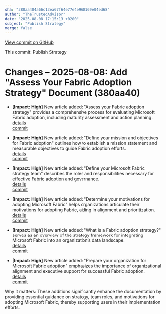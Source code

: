 ```yaml
---
sha: "380aa404a66c13ea67f64e77e4e960169e04ed68"
author: "TheTrustedAdvisor"
date: "2025-08-08 17:15:13 +0200"
subject: "Publish Strategy"
merge: false
---
```


[View commit on GitHub](https://github.com/TheTrustedAdvisor/FabricAdoptionFramework/commit/380aa404a66c13ea67f64e77e4e960169e04ed68)

This commit: Publish Strategy

# Changes – 2025-08-08: Add "Assess Your Fabric Adoption Strategy" Document (380aa40)

- **[Impact: High]** New article added: "Assess your Fabric adoption strategy" provides a comprehensive process for evaluating Microsoft Fabric adoption, including maturity assessment and action planning.  
   [details](/docs/about/changes/2025-08-08-assess-your-fabric-adoption-strategy)  
   [commit](https://github.com/TheTrustedAdvisor/FabricAdoptionFramework/commit/380aa404a66c13ea67f64e77e4e960169e04ed68)

- **[Impact: High]** New article added: "Define your mission and objectives for Fabric adoption" outlines how to establish a mission statement and measurable objectives to guide Fabric adoption efforts.  
   [details](/docs/about/changes/2025-08-08-define-your-mission-and-objectives)  
   [commit](https://github.com/TheTrustedAdvisor/FabricAdoptionFramework/commit/380aa404a66c13ea67f64e77e4e960169e04ed68)

- **[Impact: High]** New article added: "Define your Microsoft Fabric strategy team" describes the roles and responsibilities necessary for effective Fabric adoption and governance.  
   [details](/docs/about/changes/2025-08-08-define-your-strategy-team)  
   [commit](https://github.com/TheTrustedAdvisor/FabricAdoptionFramework/commit/380aa404a66c13ea67f64e77e4e960169e04ed68)

- **[Impact: High]** New article added: "Determine your motivations for adopting Microsoft Fabric" helps organizations articulate their motivations for adopting Fabric, aiding in alignment and prioritization.  
   [details](/docs/about/changes/2025-08-08-determine-your-motivations)  
   [commit](https://github.com/TheTrustedAdvisor/FabricAdoptionFramework/commit/380aa404a66c13ea67f64e77e4e960169e04ed68)

- **[Impact: High]** New article added: "What is a Fabric adoption strategy?" serves as an overview of the strategy framework for integrating Microsoft Fabric into an organization’s data landscape.  
   [details](/docs/about/changes/2025-08-08-overview)  
   [commit](https://github.com/TheTrustedAdvisor/FabricAdoptionFramework/commit/380aa404a66c13ea67f64e77e4e960169e04ed68)

- **[Impact: High]** New article added: "Prepare your organization for Microsoft Fabric adoption" emphasizes the importance of organizational alignment and executive support for successful Fabric adoption.  
   [details](/docs/about/changes/2025-08-08-prepare-your-organization)  
   [commit](https://github.com/TheTrustedAdvisor/FabricAdoptionFramework/commit/380aa404a66c13ea67f64e77e4e960169e04ed68)

Why it matters: These additions significantly enhance the documentation by providing essential guidance on strategy, team roles, and motivations for adopting Microsoft Fabric, thereby supporting users in their implementation efforts.
